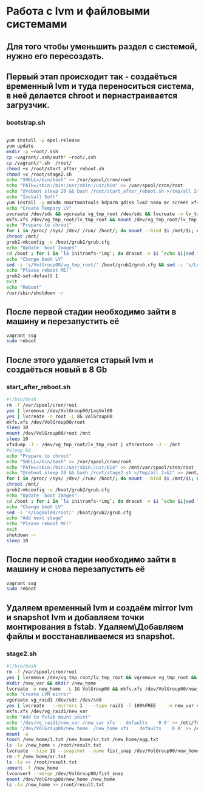 # Работа с lvm  и файловыми системами

## Для того чтобы уменьшить раздел с системой, нужно его пересоздать.
## Первый этап происходит так - создаёться временный lvm и туда переноситься система, в неё делается chroot и пернастраивается загрузчик.


### bootstrap.sh
```bash

yum install -y epel-release
yum update    
mkdir -p ~root/.ssh
cp ~vagrant/.ssh/auth* ~root/.ssh
cp /vagrant/*.sh  /root/
chmod +x /root/start_after_reboot.sh
chmod +x /root/stage2.sh
echo "SHELL=/bin/bash" >> /var/spool/cron/root
echo "PATH=/sbin:/bin:/usr/sbin:/usr/bin" >> /var/spool/cron/root
echo "@reboot sleep 20 && bash /root/start_after_reboot.sh >/tmp/all 2>&1" >> /var/spool/cron/root
echo "Install Soft"
yum install -y mdadm smartmontools hdparm gdisk lvm2 nano mc screen xfsdump script
echo "Create Tempory LV"
pvcreate /dev/sdc && vgcreate vg_tmp_root /dev/sdc && lvcreate -n lv_tmp_root -l +100%FREE /dev/vg_tmp_root
mkfs.xfs /dev/vg_tmp_root/lv_tmp_root && mount /dev/vg_tmp_root/lv_tmp_root /mnt && xfsdump -J - /dev/VolGroup00/LogVol00 | xfsrestore -J - /mnt
echo "Prepare to chroot"
for i in /proc/ /sys/ /dev/ /run/ /boot/; do mount --bind $i /mnt/$i; done
chroot /mnt/
grub2-mkconfig -o /boot/grub2/grub.cfg
echo "Update  boot Images"
cd /boot ; for i in `ls initramfs-*img`; do dracut -v $i `echo $i|sed "s/initramfs-//g; s/.img//g"` --force; done
echo "Change boot LV"
sed -i 's/VolGroup00/vg_tmp_root/' /boot/grub2/grub.cfg && sed -i 's/LogVol00/lv_tmp_root/' /boot/grub2/grub.cfg
echo "Please reboot ME!"
grub2-set-default 1
exit
echo "Reboot"
/usr/sbin/shutdown -r

```

## После первой стадии необходимо зайти в машину и перезапустить её

```bash
vagrant ssg
sudo reboot

```

## После этого удаляется старый lvm и создаёться новый в 8 Gb

### start_after_reboot.sh
```bash
#!/bin/bash
rm -f /var/spool/cron/root
yes | lvremove /dev/VolGroup00/LogVol00
yes | lvcreate -n root -L 8G VolGroup00
mkfs.xfs /dev/VolGroup00/root
sleep 10
mount /dev/VolGroup00/root /mnt
sleep 10
xfsdump -J - /dev/vg_tmp_root/lv_tmp_root | xfsrestore -J - /mnt
#sleep 60
echo "Prepare to chroot"
echo "SHELL=/bin/bash" >> /var/spool/cron/root
echo "PATH=/sbin:/bin:/usr/sbin:/usr/bin" >> /mnt/var/spool/cron/root
echo "@reboot sleep 20 && bash /root/stage2.sh >/tmp/all 2>&1" >> /mnt/var/spool/cron/root
for i in /proc/ /sys/ /dev/ /run/ /boot/; do mount --bind $i /mnt/$i; done
chroot /mnt/
grub2-mkconfig -o /boot/grub2/grub.cfg
echo "Update  boot Images"
cd /boot ; for i in `ls initramfs-*img`; do dracut -v $i `echo $i|sed "s/initramfs-//g; s/.img//g"` --force; done
echo "Change boot LV"
sed -i 's/LogVol00/root/' /boot/grub2/grub.cfg
echo "Add next stage"
echo "Please reboot ME!"
exit
shutdown -r 
sleep 10

```

## После первой стадии необходимо зайти в машину и снова перезапустить её

```bash
vagrant ssg
sudo reboot

```

## Удаляем временный lvm и создаём mirror lvm и snapshot lvm и добавляем точки монтирования в fstab. Удаляем\Добавляем файлы и восстанавливаемся из snapshot.

### stage2.sh
```bash
#!/bin/bash
rm -f /var/spool/cron/root
yes | lvremove /dev/vg_tmp_root/lv_tmp_root && vgremove vg_tmp_root && pvremove /dev/sdc
mkdir /new_var && mkdir /new_home
lvcreate -n new_home  -L 1G VolGroup00 && mkfs.xfs /dev/VolGroup00/new_home
echo "Create LVM mirror"
vgcreate vg_raid1 /dev/sdc /dev/sdd
yes | lvcreate   --mirrors 1   --type raid1 -l 100%FREE    -n new_var vg_raid1
mkfs.xfs /dev/vg_raid1/new_var
echo "Add to fstab mount point"
echo '/dev/vg_raid1/new_var /new_var xfs    defaults    0 0' >> /etc/fstab
echo '/dev/VolGroup00/new_home  /new_home xfs    defaults    0 0' >> /etc/fstab
mount -a
touch /new_home/1.txt /new_home/sr.txt /new_home/egg.txt 
ls -la /new_home > /root/result.txt
lvcreate --size 1G --snapshot --name fist_snap /dev/VolGroup00/new_home
rm -f /new_home/sr.txt 
ls -la >> /root/result.txt
umount -f /new_home
lvconvert --merge /dev/VolGroup00/fist_snap
mount /dev/VolGroup00/new_home /new_home
ls -la /new_home >> /root/result.txt
```
